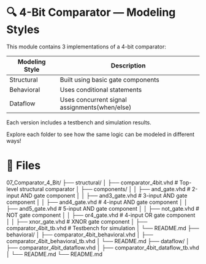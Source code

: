 # 🔍 4-Bit Comparator — Modeling Styles

This module contains 3 implementations of a 4-bit comparator:

| Modeling Style | Description                                  |
|----------------|----------------------------------------------|
| Structural     | Built using basic gate components            |
| Behavioral     | Uses conditional statements                  |
| Dataflow       | Uses concurrent signal assignments(when/else)|


Each version includes a testbench and simulation results.

Explore each folder to see how the same logic can be modeled in different ways!

# 📂 Files
07_Comparator_4_Bit/
├── structural/
│   ├── comparator_4bit.vhd # Top-level structural comparator
│   ├── components/
│   │   ├── and_gate.vhd  # 2-input AND gate component
│   │   ├── and3_gate.vhd # 3-input AND gate component
│   │   ├──  and4_gate.vhd # 4-input AND gate component
│   │   ├──  and5_gate.vhd # 5-input AND gate component
│   │   ├──  not_gate.vhd  # NOT gate component
│   │   ├──  or4_gate.vhd  # 4-input OR gate component
│   │   ├──  xnor_gate.vhd # XNOR gate component
│   ├── comparator_4bit_tb.vhd # Testbench for simulation
│   └── README.md
├── behavioral/
│   ├── comparator_4bit_behavioral.vhd
│   ├── comparator_4bit_behavioral_tb.vhd
│   └── README.md
├── dataflow/
│   ├── comparator_4bit_dataflow.vhd
│   ├── comparator_4bit_dataflow_tb.vhd
│   └── README.md
└── README.md
